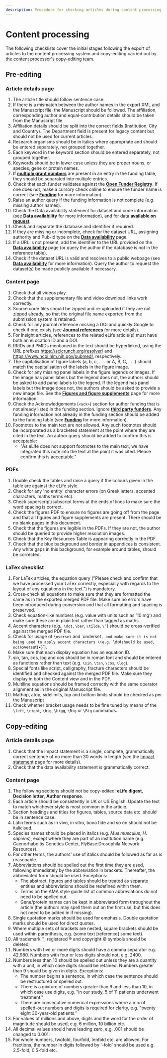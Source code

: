 ```yaml
---
description: Procedure for checking articles during content processing
---
```


# Content processing

The following checklists cover the initial stages following the export of articles to the content processing system and copy-editing carried out by the content processor's copy-editing team.

## Pre-editing

### Article details page

1. The article title should follow sentence case.
2. If there is a mismatch between the author names in the export XML and the Manuscript file,  the Manuscript should be followed. The affiliation, corresponding author and equal-contribution details should be taken from the Manuscript file.
3. Affiliation details should be split into the correct fields \(Institution, City and Country\). The Department field is present for legacy content but should not be used for current articles.
4. Research organisms should be in italics where appropriate and should be entered separately, not grouped together.
5. Each keyword in the keyword section should be entered separately, not grouped together.
6. Keywords should be in lower case unless they are proper nouns, or species, gene or protein names.
7. If [**multiple grant numbers**](../article-details/content/funding-information.md#multiple-grant-references-in-one-entry) are present in an entry in the funding table, they should be separated into multiple entries.
8. Check that each funder validates against the [**Open Funder Registry**](https://www.crossref.org/services/funder-registry/). If one does not, make a cursory check online to ensure the funder name is correct \(see [**Funding**](../article-details/content/funding-information.md#what-needs-to-be-checked) for more information\).
9. Raise an author query if the funding information is not complete \(e.g. missing author names\).
10. Check the Data availability statement for dataset and code information \(see [**Data availability**](../article-details/content/data-availability.md#data-availability-statement) for more information\), and for data [**available on request**](../article-details/content/data-availability.md#data-available-on-request).
11. Check and separate the database and identifier if required.
12. If they are missing or incomplete, check for the dataset URL, assigning authority and Pub-id type on the [**Data availability**](../article-details/content/data-availability.md#database-examples) page.
13. If a URL is not present, add the identifier to the URL provided on the [**Data availability**](../article-details/content/data-availability.md#database-examples) page \(or query the author if the database is not in the reference table\).
14. Check if the dataset URL is valid and resolves to a public webpage \(see [**Data availability**](../article-details/content/data-availability.md#data-that-is-not-yet-public) for more information\). Query the author to request the dataset\(s\) be made publicly available if necessary.

### Content page

1. Check that all videos play.
2. Check that the supplementary file and video download links work correctly.
3. Source code files should be zipped and re-uploaded if they are not zipped already, so that the original file name exported from the submission system is retained.
4. Check for any journal reference missing a DOI and quickly Google to check if one exists \(see [**Journal references**](../article-details/content/references/journal-references.md#finding-reference-details) for more details\).
5. For Insight articles, references to the related eLife article\(s\) must have both an eLocation ID and a DOI.
6. RRIDs and PMIDs mentioned in the text should be hyperlinked, using the URL prefixes https://scicrunch.org/resolver/ and https://www.ncbi.nlm.nih.gov/pubmed/, respectively.
7. The capitalisation of figure labels \(a, b, c, . . . or A, B, C, . . .\) should match the capitalisation of the labels in the figure image.
8. Check for any missing panel labels in the figure legends or images. If the image has panel labels but the legend does not, the authors should be asked to add panel labels to the legend. If the legend has panel labels but the image does not, the authors should be asked to provide a new image file. See the [**Figures and figure supplements**](../article-details/content/allowed-assets/untitled.md#part-labels) page for more information.
9. Check the Acknowledgements \(`<ack>`\) section for author funding that is not already listed in the funding section. Ignore [**third party funders**](../article-details/content/funding-information.md#third-party-funding-vs-funding-to-authors). Any funding information not already in the funding section should be added to the funding table \(see [**Funding**](../article-details/content/funding-information.md#acknowledgements-section) for more information\).
10. Footnotes to the main text are not allowed. Any such footnotes should be incorporated as a bracketed statement at the point where they are cited in the text. An author query should be added to confirm this is acceptable:
    * "As eLife does not support footnotes to the main text, we have integrated this note into the text at the point it was cited. Please confirm this is acceptable."

### PDFs

1. Double check the tables and raise a query if the colours given in the table are against the eLife style.
2. Check for any 'no entity' character errors \(on Greek letters, accented characters, maths terms etc\).
3. Check superscript/subscript terms at the ends of lines to make sure the word spacing is correct.
4. Check the figures PDF to ensure no figures are going off from the page and that all figures and figure supplements are present. There should be no blank pages in this document.
5. Check that the figures are legible in the PDFs. If they are not, the author should be queried to provide higher resolution images.
6. Check that the Key Resources Table is appearing correctly in the PDF.
7. Check that the blue background and border in appendices is consistent. Any white gaps in this background, for example around tables, should be corrected.

### LaTex checklist

1. For LaTex articles, the equation query \("Please check and confirm that we have processed your LaTex correctly, especially with regards to the layout of any equations in the text."\) is mandatory.
2. Cross-check all equations to make sure that they are formatted the same as in the exported merged PDF file. Make sure no errors have been introduced during conversion and that all formatting and spacing is preserved.
3. Check equation-like numbers \(e.g. value with units such as '10 mg'\) and make sure these are in plain text rather than tagged as maths.
4. Accent characters \(e.g., `\dot`, `\bar`, `\tilde`, `\”`\) should be cross-verified against the merged PDF file.
5. Check for usage of `\overset` and \`underset`, and make sure it is not being used to apply accent characters \(e.g. `\dot` should be used, not `\overset{•}`\).
6. Make sure that each display equation has an equation ID.
7. sin, tan, cos, log and cos should be in roman font and should be entered as functions rather than text \(e.g. `\sin`, `\tan`, `\cos`, `\log`\).
8. Special fonts like script, calligraphy, fracture characters should be identified and checked against the merged PDF file. Make sure they display in both the Content view and in the PDF.
9. Multiline equations should be framed correctly with the same operator alignment as in the original Manuscript file.
10. Mathop, atop, sidelimits, top and bottom limits should be checked as per the Manuscript
11. Check whether bracket usage needs to be fine tuned by means of the `\left`, `\right`, `\big`, `\bigg`, `\Big` or `\Big` commands.

## Copy-editing

### Article details page

1. Check that the impact statement is a single, complete, grammatically correct sentence of no more than 30 words in length \(see the [Impact statement](../article-details/content/impact-statement.md) page for more details\).
2. Check that the data availability statement is grammatically correct.

### Content page

1. The following sections should not be copy-edited: **eLife digest**, **Decision letter**, **Author response**.
2. Each article should be consistently in UK or US English. Update the text to match whichever style is most common in the article.
3. Section headings and titles for figures, tables, source data etc. should be in sentence case.
4. Latin terms such as in vivo, in vitro, bona fide and so on should not be italicised.
5. Species names should be placed in italics \(e.g. _Mus musculus_, _H. sapiens_\), except where they are part of an institution name \(e.g. Caenorhabditis Genetics Center, FlyBase:Drosophila Network Resources\).
6. For other terms, the authors' use of italics should be followed as far as is reasonable.
7. Abbreviations should be spelled out the first time they are used, following immediately by the abbreviation in brackets. Thereafter, the abbreviated form should be used. Exceptions:
   * The abstract, figures and tables should be treated as separate entities and abbreviations should be redefined within them.
   * Terms on the AMA style guide list of common abbreviations do not need to be spelled out.
   * Gene/protein names can be kept in abbreviated form throughout the article \(the authors may spell them out on the first use, but this does not need to be added in if missing\).
8. Single quotation marks should be used for emphasis. Double quotation marks should be used for direct quotes.
9. Where multiple sets of brackets are nested, square brackets should be used within parenthesis, e.g. \(some text \[reference\] some text\).
10. All trademark ™, registered ® and copyright © symbols should be deleted.
11. Numbers with five or more digits should have a comma separator e.g. 42,980. Numbers with four or less digits should not, e.g. 2400.
12. Numbers less than 10 should be spelled out unless they are a quantity with a unit, in which case digits should be retained. Numbers greater than 9 should be given in digits. Exceptions:
    * The number begins a sentence, in which case the sentence should be restructured or spelled out.
    * There is a mixture of numbers greater than 9 and less than 10, in which case use digits, e.g. "In our study, 5 of 11 patients underwent treatment."
    * There are consecutive numerical expressions where a mix of spelled-out numbers and digits is required for clarity, e.g. "twenty eight 30-year-old patients."
13. For values of millions and above, digits and the word for the order of magnitude should be used, e.g. 6 million, 10 billion etc.
14. All decimal values should have leading zero, e.g. .001 should be changed to 0.001.
15. For whole numbers, twofold, fourfold, tenfold etc. are allowed. For fractions, the number in digits followed by '-fold' should be used e.g. 2.5-fold, 0.5-fold etc.




